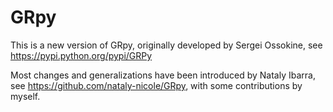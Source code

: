 # GRpy
This is a new version of GRpy, originally developed by Sergei Ossokine, see https://pypi.python.org/pypi/GRPy

Most changes and generalizations have been introduced by Nataly Ibarra, see https://github.com/nataly-nicole/GRpy, with some contributions by myself.

